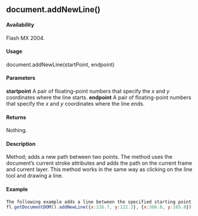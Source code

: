 ## document.addNewLine()

#### Availability

Flash MX 2004.

#### Usage

document.addNewLine(startPoint, endpoint)

#### Parameters

**startpoint** A pair of floating-point numbers that specify the *x* and *y* coordinates where the line starts.
**endpoint** A pair of floating-point numbers that specify the *x* and *y* coordinates where the line ends.

#### Returns

Nothing.

#### Description

Method; adds a new path between two points. The method uses the document’s current stroke attributes and adds the path on the current frame and current layer. This method works in the same way as clicking on the line tool and drawing a line.

#### Example

```javascript
The following example adds a line between the specified starting point and ending point:
fl.getDocumentDOM().addNewLine({x:216.7, y:122.3}, {x:366.8, y:165.8});

```